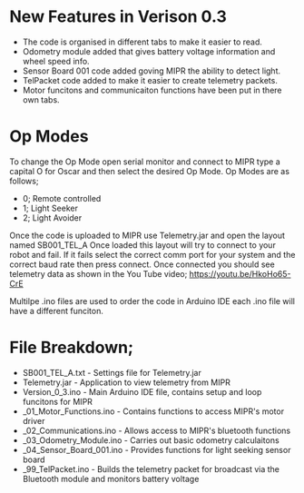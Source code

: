 # New Features in Verison 0.3

- The code is organised in different tabs to make it easier to read.
- Odometry module added that gives battery voltage information and wheel speed info.
- Sensor Board 001 code added goving MIPR the ability to detect light.
- TelPacket code added to make it easier to create telemetry packets.
- Motor funcitons and communicaiton functions have been put in there own tabs.

# Op Modes

To change the Op Mode open serial monitor and connect to MIPR type a capital O for Oscar and then select the desired Op Mode.
Op Modes are as follows;

- 0; Remote controlled
- 1; Light Seeker
- 2; Light Avoider

Once the code is uploaded to MIPR use Telemetry.jar and open the layout named SB001_TEL_A
Once loaded this layout will try to connect to your robot and fail. If it fails select the
correct comm port for your system and the correct baud rate then press connect. Once
connected you should see telemetry data as shown in the You Tube video; https://youtu.be/HkoHo65-CrE

Multilpe .ino files are used to order the code in Arduino IDE each .ino file will have a different funciton.

# File Breakdown;

- SB001_TEL_A.txt - Settings file for Telemetry.jar
- Telemetry.jar - Application to view telemetry from MIPR
- Version_0_3.ino - Main Arduino IDE file, contains setup and loop funcitons for MIPR
- _01_Motor_Functions.ino - Contains functions to access MIPR's motor driver
- _02_Communications.ino - Allows access to MIPR's bluetooth functions
- _03_Odometry_Module.ino - Carries out basic odometry calculaitons
- _04_Sensor_Board_001.ino - Provides functions for light seeking sensor board
- _99_TelPacket.ino - Builds the telemetry packet for broadcast via the Bluetooth module and monitors battery voltage
